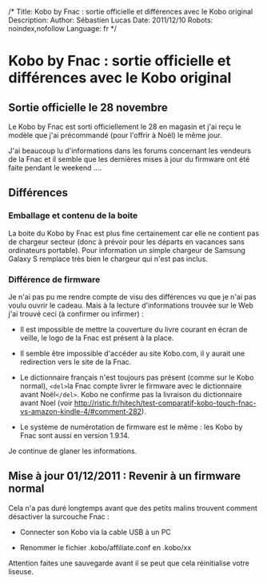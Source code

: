 /*
Title: Kobo by Fnac : sortie officielle et différences avec le Kobo original
Description: 
Author: Sébastien Lucas
Date: 2011/12/10
Robots: noindex,nofollow
Language: fr
*/
# Kobo by Fnac : sortie officielle et différences avec le Kobo original

## Sortie officielle le 28 novembre
Le Kobo by Fnac  est sorti officiellement le 28 en magasin et j'ai reçu le modèle que j'ai précommandé (pour l'offrir à Noël) le même jour.

J'ai beaucoup lu d'informations dans les forums concernant les vendeurs de la Fnac et il semble que les dernières mises à jour du firmware ont été faite pendant le weekend ....

## Différences

###  Emballage et contenu de la boite 
La boite du Kobo by Fnac est plus fine certainement car elle ne contient pas de chargeur secteur (donc à prévoir pour les départs en vacances sans ordinateurs portable). Pour information un simple chargeur de Samsung Galaxy S remplace très bien le chargeur qui n'est pas inclus.
### Différence de firmware

Je n'ai pas pu me rendre compte de visu des différences vu que je n'ai pas voulu ouvrir le cadeau. Mais à la lecture d'informations trouvée sur le Web j'ai trouvé ceci (à confirmer ou infirmer) :

*	Il est impossible de mettre la couverture du livre courant en écran de veille, le logo de la Fnac est présent à la place.

*	Il semble être impossible d'accéder au site Kobo.com, il y aurait une redirection vers le site de la Fnac.

*	Le dictionnaire français n'est toujours pas présent (comme sur le Kobo normal), `<del>`la Fnac compte livrer le firmware avec le dictionnaire avant Noël`</del>`. Kobo ne confirme pas la livraison du dictionnaire avant Noel (voir http://ristic.fr/hitech/test-comparatif-kobo-touch-fnac-vs-amazon-kindle-4/#comment-282).

*	Le système de numérotation de firmware est le même : les Kobo by Fnac sont aussi en version 1.9.14.

Je continue de glaner les informations.

## Mise à jour 01/12/2011 : Revenir à un firmware normal

Cela n'a pas duré longtemps avant que des petits malins trouvent comment désactiver la surcouche Fnac :

*	Connecter son Kobo via la cable USB à un PC

*	Renommer le fichier .kobo/affiliate.conf en .kobo/xx

Attention faites une sauvegarde avant il se peut que cela réinitialise votre liseuse. 
